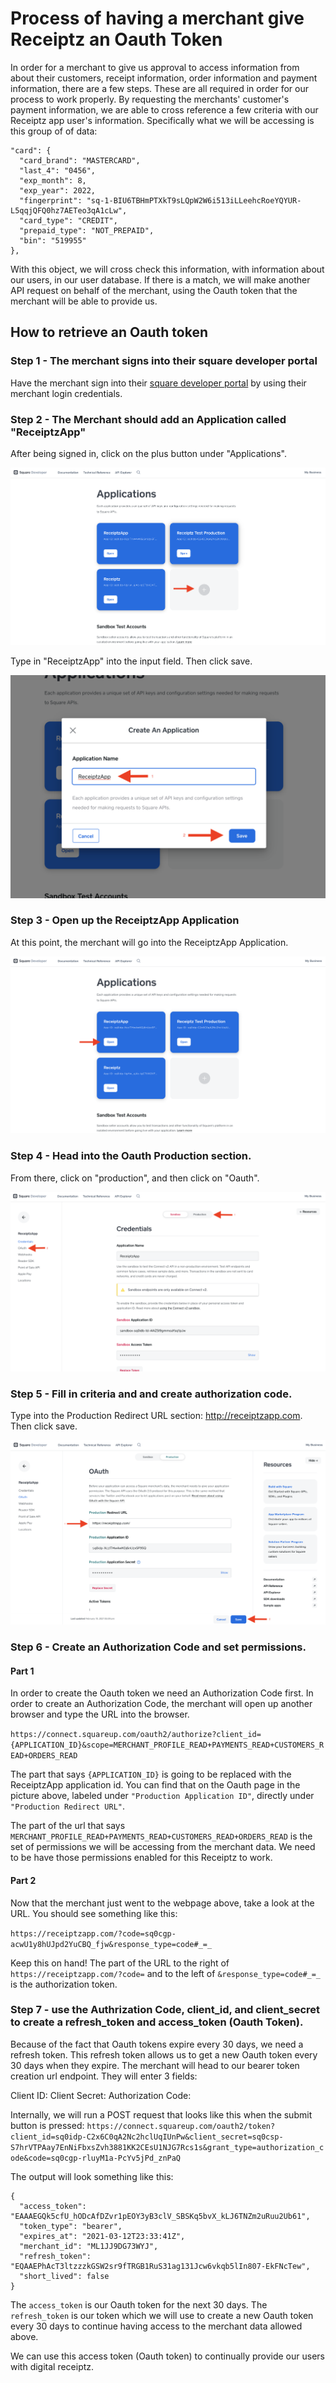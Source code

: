 # Process of having a merchant give Receiptz an Oauth Token

In order for a merchant to give us approval to access information from about their customers, receipt information, order information and payment information, there are a few steps. These are all required in order for our process to work properly. By requesting the merchants' customer's payment information, we are able to cross reference a few criteria with our Receiptz app user's information. Specifically what we will be accessing is this group of of data:

```
"card": {
  "card_brand": "MASTERCARD",
  "last_4": "0456",
  "exp_month": 8,
  "exp_year": 2022,
  "fingerprint": "sq-1-BIU6TBHmPTXkT9sLQpW2W6i513iLLeehcRoeYQYUR-L5qqjQFQ0hz7AETeo3qA1cLw",
  "card_type": "CREDIT",
  "prepaid_type": "NOT_PREPAID",
  "bin": "519955"
},
```

With this object, we will cross check this information, with information about our users, in our user database. If there is a match, we will make another API request on behalf of the merchant, using the Oauth token that the merchant will be able to provide us.

## How to retrieve an Oauth token

### Step 1 - The merchant signs into their square developer portal

Have the merchant sign into their [square developer portal](https://squareup.com/login?app=developer&return_to=https://developer.squareup.com/apps) by using their merchant login credentials.

### Step 2 - The Merchant should add an Application called "ReceiptzApp"

After being signed in, click on the plus button under "Applications".

![Oauth1](./assets/Oauth1.png)

Type in "ReceiptzApp" into the input field. Then click save.

![Oauth2](./assets/Oauth2.png)

### Step 3 - Open up the ReceiptzApp Application

At this point, the merchant will go into the ReceiptzApp Application.

![Oauth3](./assets/Oauth3.png)

### Step 4 - Head into the Oauth Production section.

From there, click on "production", and then click on "Oauth".

![Oauth4](./assets/Oauth4.png)

### Step 5 - Fill in criteria and and create authorization code.

Type into the Production Redirect URL section: http://receiptzapp.com. Then click save.

![Oauth5](./assets/Oauth5.png)

### Step 6 - Create an Authorization Code and set permissions.

#### Part 1

In order to create the Oauth token we need an Authorization Code first. In order to create an Authorization Code, the merchant will open up another browser and type the URL into the browser.

`https://connect.squareup.com/oauth2/authorize?client_id={APPLICATION_ID}&scope=MERCHANT_PROFILE_READ+PAYMENTS_READ+CUSTOMERS_READ+ORDERS_READ`

The part that says `{APPLICATION_ID}` is going to be replaced with the ReceiptzApp application id. You can find that on the Oauth page in the picture above, labeled under `"Production Application ID"`, directly under `"Production Redirect URL"`.

The part of the url that says `MERCHANT_PROFILE_READ+PAYMENTS_READ+CUSTOMERS_READ+ORDERS_READ` is the set of permissions we will be accessing from the merchant data. We need to be have those permissions enabled for this Receiptz to work.

#### Part 2

Now that the merchant just went to the webpage above, take a look at the URL. You should see something like this:

`https://receiptzapp.com/?code=sq0cgp-acwU1y8hUJpd2YuCBQ_fjw&response_type=code#_=_`

Keep this on hand! The part of the URL to the right of `https://receiptzapp.com/?code=` and to the left of `&response_type=code#_=_` is the authorization token.

### Step 7 - use the Authrization Code, client_id, and client_secret to create a refresh_token and access_token (Oauth Token).

Because of the fact that Oauth tokens expire every 30 days, we need a refresh token. This refresh token allows us to get a new Oauth token every 30 days when they expire. The merchant will head to our bearer token creation url endpoint. They will enter 3 fields:

Client ID:
Client Secret:
Authorization Code:

Internally, we will run a POST request that looks like this when the submit button is pressed:
`https://connect.squareup.com/oauth2/token?client_id=sq0idp-C2x6C0qA2Nc2hclUqIUnPw&client_secret=sq0csp-S7hrVTPAay7EnNiFbxsZvh3881KK2CEsU1NJG7Rcs1s&grant_type=authorization_code&code=sq0cgp-rluyM1a-PcYv5jPd_znPaQ`

The output will look something like this:

```
{
  "access_token": "EAAAEGQk5cfU_hODcAfDZvr1pEOY3yB3clV_SBSKq5bvX_kLJ6TNZm2uRuu2Ub61",
  "token_type": "bearer",
  "expires_at": "2021-03-12T23:33:41Z",
  "merchant_id": "ML1JJ9DG73WYJ",
  "refresh_token": "EQAAEPhAcT3ltzzzkGSW2sr9fTRGB1RuS31ag131Jcw6vkqb5lIn807-EkFNcTew",
  "short_lived": false
}
```

The `access_token` is our Oauth token for the next 30 days. The `refresh_token` is our token which we will use to create a new Oauth token every 30 days to continue having access to the merchant data allowed above.

We can use this access token (Oauth token) to continually provide our users with digital receiptz.

<!-- WE NEED TO CREATE A LANDING PAGE FOR MERCHANTS TO EASILY GO TO AND PUT IN THE INFORMATION ABOVE (CLIENT ID, CLIENT SECRET, AND AUTHORIZATION CODE. THIS LANDING PAGE WILL GIVE RUN A POST OPERATION AND RETURN A BODY CONTAINING SOMETHING LIKE THIS:

{
  "access_token": "EAAAEGQk5cfU_hODcAfDZvr1pEOY3yB3clV_SBSKq5bvX_kLJ6TNZm2uRuu2Ub61",
  "token_type": "bearer",
  "expires_at": "2021-03-12T23:33:41Z",
  "merchant_id": "ML1JJ9DG73WYJ",
  "refresh_token": "EQAAEPhAcT3ltzzzkGSW2sr9fTRGB1RuS31ag131Jcw6vkqb5lIn807-EkFNcTew",
  "short_lived": false
}


THIS BODY WILL GIVE US OUR REFRESH TOKEN THAT WE WILL NEED FOREVER FOR THAT SPECIFIC MERCHANT.
) -->
